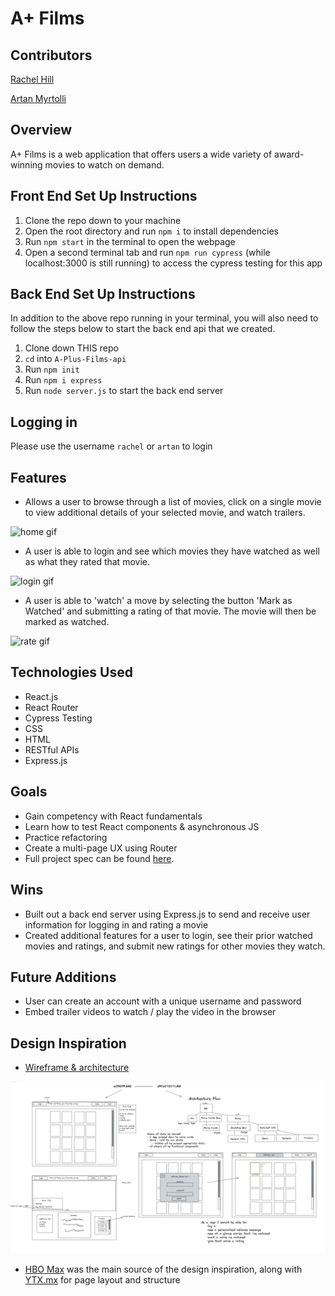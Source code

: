 # A+ Films

## Contributors
[Rachel Hill](https://github.com/rachellhill)

[Artan Myrtolli](https://github.com/artanmyrtolli)

## Overview

A+ Films is a web application that offers users a wide variety of award-winning movies to watch on demand.

## Front End Set Up Instructions

1. Clone the repo down to your machine
2. Open the root directory and run `npm i` to install dependencies
3. Run `npm start` in the terminal to open the webpage
4. Open a second terminal tab and run `npm run cypress` (while localhost:3000 is still running) to access the cypress testing for this app

## Back End Set Up Instructions

In addition to the above repo running in your terminal, you will also need to follow the steps below to start the back end api that we created.
1. Clone down THIS repo
2. `cd` into `A-Plus-Films-api`
3. Run `npm init`
4. Run `npm i express`
5. Run `node server.js` to start the back end server

## Logging in

Please use the username `rachel` or `artan` to login

## Features

- Allows a user to browse through a list of movies, click on a single movie to view additional details of your selected movie, and watch trailers.

![home gif](./src/images/home.gif)

- A user is able to login and see which movies they have watched as well as what they rated that movie.

![login gif](./src/images/login.gif)

- A user is able to 'watch' a move by selecting the button 'Mark as Watched' and submitting a rating of that movie. The movie will then be marked as watched.

![rate gif](./src/images/rate.gif)

## Technologies Used

- React.js
- React Router
- Cypress Testing
- CSS
- HTML
- RESTful APIs
- Express.js

## Goals

- Gain competency with React fundamentals
- Learn how to test React components & asynchronous JS
- Practice refactoring
- Create a multi-page UX using Router
- Full project spec can be found [here](https://frontend.turing.edu/projects/module-3/rancid-tomatillos-v3.html).

## Wins

- Built out a back end server using Express.js to send and receive user information for logging in and rating a movie
- Created additional features for a user to login, see their prior watched movies and ratings, and submit new ratings for other movies they watch.

## Future Additions

- User can create an account with a unique username and password
- Embed trailer videos to watch / play the video in the browser

## Design Inspiration

- [Wireframe & architecture](https://excalidraw.com/#room=54beaa83c5da0f337688,4XdJNsdqnpbtLkpqtBufqg)

![wireframe](./src/images/wireframe.png)

- [HBO Max](https://play.hbomax.com/page/urn:hbo:page:home?utm_id=sa%7c71700000067030777%7c58700006926526610%7cp62287911527&gclid=CjwKCAjw4ayUBhA4EiwATWyBrrXzynAxXke-w_0iw9kLwV1nEWtStiAUtldL3-XjiMe4mSQVp6-hwRoC5rcQAvD_BwE&gclsrc=aw.ds) was the main source of the design inspiration, along with [YTX.mx](https://yts.mx/) for page layout and structure
